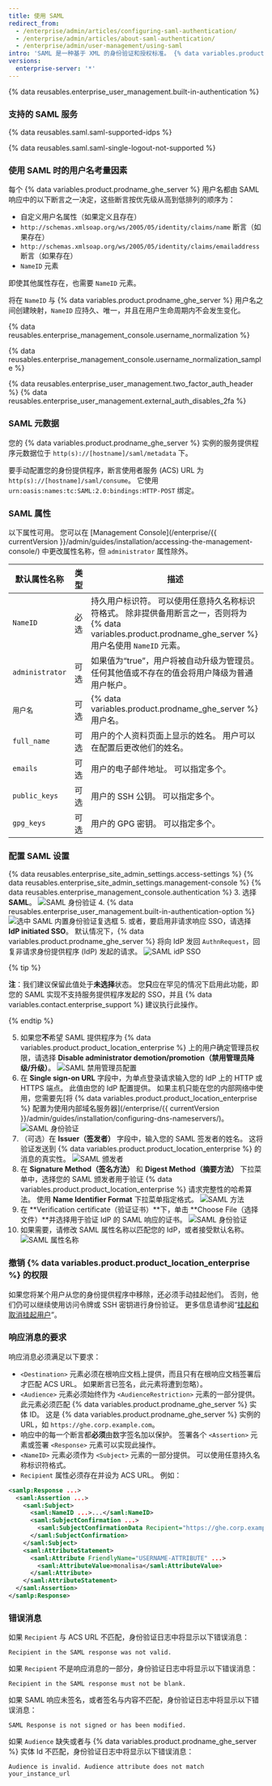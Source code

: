 ```yaml
---
title: 使用 SAML
redirect_from:
  - /enterprise/admin/articles/configuring-saml-authentication/
  - /enterprise/admin/articles/about-saml-authentication/
  - /enterprise/admin/user-management/using-saml
intro: 'SAML 是一种基于 XML 的身份验证和授权标准。 {% data variables.product.prodname_ghe_server %} 可以作为您的内部 SAML 身份提供程序 (IdP) 的服务提供程序 (SP)。'
versions:
  enterprise-server: '*'
---
```


{% data reusables.enterprise_user_management.built-in-authentication %}

### 支持的 SAML 服务

{% data reusables.saml.saml-supported-idps %}

{% data reusables.saml.saml-single-logout-not-supported %}

### 使用 SAML 时的用户名考量因素

每个 {% data variables.product.prodname_ghe_server %} 用户名都由 SAML 响应中的以下断言之一决定，这些断言按优先级从高到低排列的顺序为：

- 自定义用户名属性（如果定义且存在）
- `http://schemas.xmlsoap.org/ws/2005/05/identity/claims/name` 断言（如果存在）
- `http://schemas.xmlsoap.org/ws/2005/05/identity/claims/emailaddress` 断言（如果存在）
- `NameID` 元素

即使其他属性存在，也需要 `NameID` 元素。

将在 `NameID` 与 {% data variables.product.prodname_ghe_server %} 用户名之间创建映射，`NameID` 应持久、唯一，并且在用户生命周期内不会发生变化。

{% data reusables.enterprise_management_console.username_normalization %}

{% data reusables.enterprise_management_console.username_normalization_sample %}

{% data reusables.enterprise_user_management.two_factor_auth_header %}
{% data reusables.enterprise_user_management.external_auth_disables_2fa %}

### SAML 元数据

您的 {% data variables.product.prodname_ghe_server %} 实例的服务提供程序元数据位于 `http(s)://[hostname]/saml/metadata` 下。

要手动配置您的身份提供程序，断言使用者服务 (ACS) URL 为 `http(s)://[hostname]/saml/consume`。 它使用 `urn:oasis:names:tc:SAML:2.0:bindings:HTTP-POST` 绑定。

### SAML 属性

以下属性可用。 您可以在 [Management Console](/enterprise/{{ currentVersion }}/admin/guides/installation/accessing-the-management-console/) 中更改属性名称，但 `administrator` 属性除外。

| 默认属性名称          | 类型 | 描述                                                                                                                   |
| --------------- | -- | -------------------------------------------------------------------------------------------------------------------- |
| `NameID`        | 必选 | 持久用户标识符。 可以使用任意持久名称标识符格式。 除非提供备用断言之一，否则将为 {% data variables.product.prodname_ghe_server %} 用户名使用 `NameID` 元素。 |
| `administrator` | 可选 | 如果值为“true”，用户将被自动升级为管理员。 任何其他值或不存在的值会将用户降级为普通用户帐户。                                                                   |
| `用户名`           | 可选 | {% data variables.product.prodname_ghe_server %} 用户名。                                                         |
| `full_name`     | 可选 | 用户的个人资料页面上显示的姓名。 用户可以在配置后更改他们的姓名。                                                                                    |
| `emails`        | 可选 | 用户的电子邮件地址。 可以指定多个。                                                                                                   |
| `public_keys`   | 可选 | 用户的 SSH 公钥。 可以指定多个。                                                                                                  |
| `gpg_keys`      | 可选 | 用户的 GPG 密钥。 可以指定多个。                                                                                                  |

### 配置 SAML 设置

{% data reusables.enterprise_site_admin_settings.access-settings %}
{% data reusables.enterprise_site_admin_settings.management-console %}
{% data reusables.enterprise_management_console.authentication %}
3. 选择 **SAML**。 ![SAML 身份验证](/assets/images/enterprise/management-console/auth-select-saml.png)
4. {% data reusables.enterprise_user_management.built-in-authentication-option %} ![选中 SAML 内置身份验证复选框](/assets/images/enterprise/management-console/saml-built-in-authentication.png)
5. 或者，要启用非请求响应 SSO，请选择 **IdP initiated SSO**。 默认情况下，{% data variables.product.prodname_ghe_server %} 将向 IdP 发回 `AuthnRequest`，回复非请求身份提供程序 (IdP) 发起的请求。 ![SAML idP SSO](/assets/images/enterprise/management-console/saml-idp-sso.png)

  {% tip %}

  **注**：我们建议保留此值处于**未选择**状态。 您**只**应在罕见的情况下启用此功能，即您的 SAML 实现不支持服务提供程序发起的 SSO，并且 {% data variables.contact.enterprise_support %} 建议执行此操作。

  {% endtip %}

5. 如果您**不**希望 SAML 提供程序为 {% data variables.product.product_location_enterprise %} 上的用户确定管理员权限，请选择 **Disable administrator demotion/promotion（禁用管理员降级/升级）**。 ![SAML 禁用管理员配置](/assets/images/enterprise/management-console/disable-admin-demotion-promotion.png)
6. 在 **Single sign-on URL** 字段中，为单点登录请求输入您的 IdP 上的 HTTP 或 HTTPS 端点。 此值由您的 IdP 配置提供。 如果主机只能在您的内部网络中使用，您需要先[将 {% data variables.product.product_location_enterprise %} 配置为使用内部域名服务器](/enterprise/{{ currentVersion }}/admin/guides/installation/configuring-dns-nameservers/)。 ![SAML 身份验证](/assets/images/enterprise/management-console/saml-single-sign-url.png)
7. （可选）在 **Issuer（签发者）** 字段中，输入您的 SAML 签发者的姓名。 这将验证发送到 {% data variables.product.product_location_enterprise %} 的消息的真实性。 ![SAML 颁发者](/assets/images/enterprise/management-console/saml-issuer.png)
8. 在 **Signature Method（签名方法）** 和 **Digest Method（摘要方法）** 下拉菜单中，选择您的 SAML 颁发者用于验证 {% data variables.product.product_location_enterprise %} 请求完整性的哈希算法。 使用 **Name Identifier Format** 下拉菜单指定格式。 ![SAML 方法](/assets/images/enterprise/management-console/saml-method.png)
9. 在 **Verification certificate（验证证书）**下，单击 **Choose File（选择文件）**并选择用于验证 IdP 的 SAML 响应的证书。 ![SAML 身份验证](/assets/images/enterprise/management-console/saml-verification-cert.png)
10. 如果需要，请修改 SAML 属性名称以匹配您的 IdP，或者接受默认名称。![SAML 属性名称](/assets/images/enterprise/management-console/saml-attributes.png)

### 撤销 {% data variables.product.product_location_enterprise %} 的权限

如果您将某个用户从您的身份提供程序中移除，还必须手动挂起他们。 否则，他们仍可以继续使用访问令牌或 SSH 密钥进行身份验证。 更多信息请参阅“[挂起和取消挂起用户](/enterprise/admin/guides/user-management/suspending-and-unsuspending-users)”。

### 响应消息的要求

响应消息必须满足以下要求：

- `<Destination>` 元素必须在根响应文档上提供，而且只有在根响应文档签署后才匹配 ACS URL。 如果断言已签名，此元素将遭到忽略）。
- `<Audience>` 元素必须始终作为 `<AudienceRestriction>` 元素的一部分提供。 此元素必须匹配 {% data variables.product.prodname_ghe_server %} 实体 ID。 这是 {% data variables.product.prodname_ghe_server %} 实例的 URL，如 `https://ghe.corp.example.com`。
- 响应中的每一个断言都**必须**由数字签名加以保护。 签署各个 `<Assertion>` 元素或签署 `<Response>` 元素可以实现此操作。
- `<NameID>` 元素必须作为 `<Subject>` 元素的一部分提供。 可以使用任意持久名称标识符格式。
- `Recipient` 属性必须存在并设为 ACS URL。 例如：

```xml
<samlp:Response ...>
  <saml:Assertion ...>
    <saml:Subject>
      <saml:NameID ...>...</saml:NameID>
      <saml:SubjectConfirmation ...>
        <saml:SubjectConfirmationData Recipient="https://ghe.corp.example.com/saml/consume" .../>
      </saml:SubjectConfirmation>
    </saml:Subject>
    <saml:AttributeStatement>
      <saml:Attribute FriendlyName="USERNAME-ATTRIBUTE" ...>
        <saml:AttributeValue>monalisa</saml:AttributeValue>
      </saml:Attribute>
    </saml:AttributeStatement>
  </saml:Assertion>
</samlp:Response>
```

### 错误消息

如果 `Recipient` 与 ACS URL 不匹配，身份验证日志中将显示以下错误消息：

```
Recipient in the SAML response was not valid.
```

如果 `Recipient` 不是响应消息的一部分，身份验证日志中将显示以下错误消息：

```
Recipient in the SAML response must not be blank.
```

如果 SAML 响应未签名，或者签名与内容不匹配，身份验证日志中将显示以下错误消息：

```
SAML Response is not signed or has been modified.
```
如果 `Audience` 缺失或者与 {% data variables.product.prodname_ghe_server %} 实体 Id 不匹配，身份验证日志中将显示以下错误消息：

```
Audience is invalid. Audience attribute does not match your_instance_url
```
